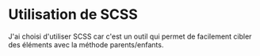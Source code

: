 # Utilisation de SCSS

J'ai choisi d'utiliser SCSS car c'est un outil qui permet de facilement cibler des éléments
avec la méthode parents/enfants.